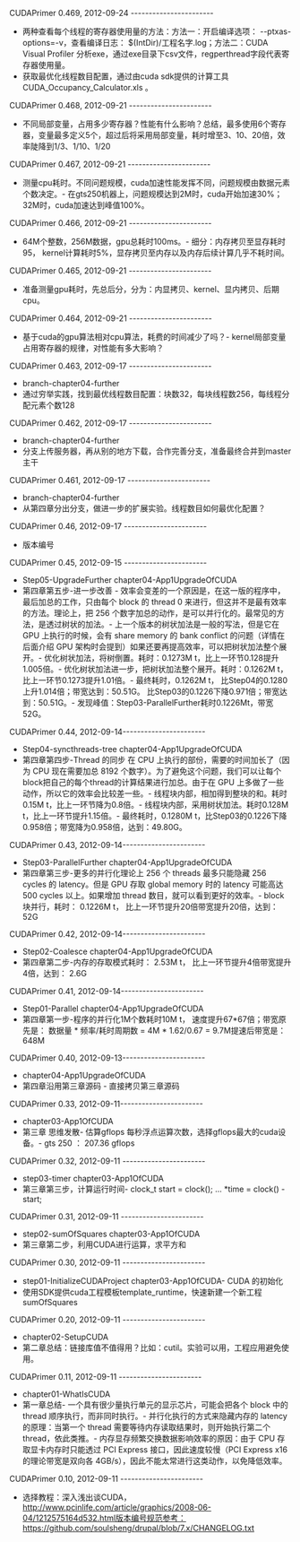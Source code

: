 CUDAPrimer 0.469, 2012-09-24 ----------------------- 
- 两种查看每个线程的寄存器使用量的方法：方法一：开启编译选项： --ptxas-options=-v，查看编译日志： $(IntDir)/工程名字.log；方法二：CUDA Visual Profiler 分析exe，通过exe目录下csv文件，regperthread字段代表寄存器使用量。
- 获取最优化线程数目配置，通过由cuda sdk提供的计算工具CUDA_Occupancy_Calculator.xls 。

CUDAPrimer 0.468, 2012-09-21 ----------------------- 
- 不同局部变量，占用多少寄存器？性能有什么影响？总结，最多使用6个寄存器，变量最多定义5个，超过后将采用局部变量，耗时增至3、10、20倍，效率陡降到1/3、1/10、1/20

CUDAPrimer 0.467, 2012-09-21 ----------------------- 
- 测量cpu耗时。不同问题规模，cuda加速性能发挥不同，问题规模由数据元素个数决定。- 在gts250机器上，问题规模达到2M时，cuda开始加速30%；32M时，cuda加速达到峰值100%。

CUDAPrimer 0.466, 2012-09-21 ----------------------- 
- 64M个整数，256M数据，gpu总耗时100ms。- 细分：内存拷贝至显存耗时95， kernel计算耗时5%，显存拷贝至内存以及内存后续计算几乎不耗时间。

CUDAPrimer 0.465, 2012-09-21 ----------------------- 
- 准备测量gpu耗时，先总后分，分为：内显拷贝、kernel、显内拷贝、后期cpu。

CUDAPrimer 0.464, 2012-09-21 ----------------------- 
- 基于cuda的gpu算法相对cpu算法，耗费的时间减少了吗？- kernel局部变量占用寄存器的规律，对性能有多大影响？

CUDAPrimer 0.463, 2012-09-17 ----------------------- 
- branch-chapter04-further
- 通过穷举实践，找到最优线程数目配置：块数32，每块线程数256，每线程分配元素个数128

CUDAPrimer 0.462, 2012-09-17 ----------------------- 
- branch-chapter04-further
- 分支上传服务器，再从别的地方下载，合作完善分支，准备最终合并到master主干

CUDAPrimer 0.461, 2012-09-17 ----------------------- 
- branch-chapter04-further
- 从第四章分出分支，做进一步的扩展实验。线程数目如何最优化配置？

CUDAPrimer 0.46, 2012-09-17 ----------------------- 
- 版本编号

CUDAPrimer 0.45, 2012-09-15 ----------------------- 
- Step05-UpgradeFurther chapter04-App1UpgradeOfCUDA
- 第四章第五步-进一步改善 - 效率会变差的一个原因是，在这一版的程序中，最后加总的工作，只由每个 block 的 thread 0 来进行，但这并不是最有效率的方法。理论上，把 256 个数字加总的动作，是可以并行化的。最常见的方法，是透过树状的加法。- 上一个版本的树状加法是一般的写法，但是它在 GPU 上执行的时候，会有 share memory 的 bank conflict 的问题（详情在后面介绍 GPU 架构时会提到）如果还要再提高效率，可以把树状加法整个展开。- 优化树状加法，将树倒置。耗时：0.1273M t，比上一环节0.128提升1.005倍。- 优化树状加法进一步，把树状加法整个展开。耗时：0.1262M t，比上一环节0.1273提升1.01倍。- 最终耗时，0.1262M t， 比Step04的0.1280上升1.014倍；带宽达到：50.51G。			比Step03的0.1226下降0.971倍；带宽达到：50.51G。- 发现峰值：Step03-ParallelFurther耗时0.1226Mt，带宽52G。

CUDAPrimer 0.44, 2012-09-14-----------------------
- Step04-syncthreads-tree chapter04-App1UpgradeOfCUDA
- 第四章第四步-Thread 的同步 在 CPU 上执行的部份，需要的时间加长了（因为 CPU 现在需要加总 8192 个数字）。为了避免这个问题，我们可以让每个block把自己的每个thread的计算结果进行加总。由于在 GPU 上多做了一些动作，所以它的效率会比较差一些。- 线程块内部，相加得到整块的和。耗时0.15M t，比上一环节降为0.8倍。- 线程块内部，采用树状加法。耗时0.128M t，比上一环节提升1.15倍。- 最终耗时，0.1280M t，比Step03的0.1226下降0.958倍；带宽降为0.958倍，达到：49.80G。

CUDAPrimer 0.43, 2012-09-14-----------------------
- Step03-ParallelFurther	chapter04-App1UpgradeOfCUDA 
- 第四章第三步-更多的并行化理论上 256 个 threads 最多只能隐藏 256 cycles 的 latency。但是 GPU 存取 global memory 时的 latency 可能高达 500 cycles 以上。如果增加 thread 数目，就可以看到更好的效率。- block 块并行，耗时： 0.1226M t， 比上一环节提升20倍带宽提升20倍，达到：52G

CUDAPrimer 0.42, 2012-09-14-----------------------
- Step02-Coalesce chapter04-App1UpgradeOfCUDA 
- 第四章第二步-内存的存取模式耗时： 2.53M t， 比上一环节提升4倍带宽提升4倍，达到： 2.6G

CUDAPrimer 0.41, 2012-09-14-----------------------
- Step01-Parallel chapter04-App1UpgradeOfCUDA 
- 第四章第一步-程序的并行化1M个数耗时10M t， 速度提升67*67倍；带宽原先是： 数据量 * 频率/耗时周期数  = 4M * 1.62/0.67 = 9.7M提速后带宽是：648M

CUDAPrimer 0.40, 2012-09-13-----------------------
- chapter04-App1UpgradeOfCUDA 
- 第四章沿用第三章源码 - 直接拷贝第三章源码

CUDAPrimer 0.33, 2012-09-11-----------------------
- chapter03-App1OfCUDA 
- 第三章 思维发散- 估算gflops 每秒浮点运算次数，选择gflops最大的cuda设备。- gts 250 ： 207.36 gflops

CUDAPrimer 0.32, 2012-09-11 -----------------------
- step03-timer chapter03-App1OfCUDA
- 第三章第三步，计算运行时间-	clock_t start = clock();    	...    	*time = clock() - start;

CUDAPrimer 0.31, 2012-09-11  -----------------------
- step02-sumOfSquares  chapter03-App1OfCUDA
- 第三章第二步，利用CUDA进行运算，求平方和

CUDAPrimer 0.30, 2012-09-11 -----------------------
- step01-InitializeCUDAProject   chapter03-App1OfCUDA- CUDA 的初始化
- 使用SDK提供cuda工程模板template_runtime，快速新建一个新工程sumOfSquares

CUDAPrimer 0.20, 2012-09-11 -----------------------
- chapter02-SetupCUDA
- 第二章总结：链接库值不值得用？比如：cutil。实验可以用，工程应用避免使用。

CUDAPrimer 0.11, 2012-09-11 -----------------------
- chapter01-WhatIsCUDA
- 第一章总结- 一个具有很少量执行单元的显示芯片，可能会把各个 block 中的 thread 顺序执行，而非同时执行。- 并行化执行的方式来隐藏内存的 latency的原理：当第一个 thread 需要等待内存读取结果时，则开始执行第二个 thread，依此类推。- 内存显存频繁交换数据影响效率的原因：由于 CPU 存取显卡内存时只能透过 PCI Express 接口，因此速度较慢（PCI Express x16 的理论带宽是双向各 4GB/s），因此不能太常进行这类动作，以免降低效率。

CUDAPrimer 0.10, 2012-09-11 -----------------------
- 选择教程：深入浅出谈CUDA，http://www.pcinlife.com/article/graphics/2008-06-04/1212575164d532.html版本编号规范参考：https://github.com/soulsheng/drupal/blob/7.x/CHANGELOG.txt